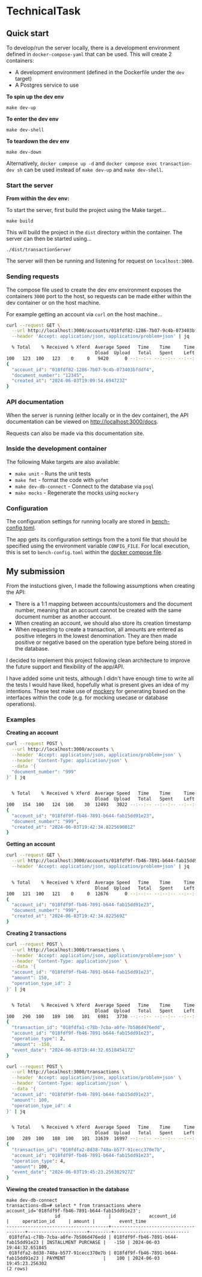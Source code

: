 # TechnicalTask

## Quick start

To develop/run the server locally, there is a development environment defined in `docker-compose-yaml` that can be used. This will create 2 containers:
- A development environment (defined in the Dockerfile under the `dev` target)
- A Postgres service to use

**To spin up the dev env**
```
make dev-up
```

**To enter the dev env**
```
make dev-shell
```

**To teardown the dev env**
```
make dev-down
```

Alternatively, `docker compose up -d` and `docker compose exec transaction-dev sh` can be used instead of `make dev-up` and `make dev-shell`.

### Start the server

**From within the dev env:**

To start the server, first build the project using the Make target...
```
make build
```
This will build the project in the `dist` directory within the container. The server can then be started using...
```
./dist/transactionServer
```

The server will then be running and listening for request on `localhost:3000`.

### Sending requests

The compose file used to create the dev env environment exposes the containers `3000` port to the host, so requests can be made either within the dev container or on the host machine.

For example getting an account via `curl` on the host machine...
```bash
curl --request GET \
  --url http://localhost:3000/accounts/018fdf82-1286-7b07-9c4b-073403bfddf4 \
  --header 'Accept: application/json, application/problem+json' | jq

  % Total    % Received % Xferd  Average Speed   Time    Time     Time  Current
                                 Dload  Upload   Total   Spent    Left  Speed
100   123  100   123    0     0   9420      0 --:--:-- --:--:-- --:--:--  9461
{
  "account_id": "018fdf82-1286-7b07-9c4b-073403bfddf4",
  "document_number": "12345",
  "created_at": "2024-06-03T19:09:54.694723Z"
}
```

### API documentation

When the server is running (either locally or in the dev container), the API documentation can be viewed on [http://localhost:3000/docs](http://localhost:3000/docs).

Requests can also be made via this documentation site.

### Inside the development container

The following Make targets are also available:
- `make unit` - Runs the unit tests
- `make fmt` - format the code with `gofmt`
- `make dev-db-connect` - Connect to the database via `psql`
- `make mocks` - Regenerate the mocks using `mockery`

### Configuration

The configuration settings for running locally are stored in [bench-config.toml](bench-config.toml).

The app gets its configuration settings from the a toml file that should be specified using the environment variable `CONFIG_FILE`. For local execution, this is set to `bench-config.toml` within the [docker compose file](docker-compose.yaml).

## My submission

From the instuctions given, I made the following assumptions when creating the API:
- There is a 1:1 mapping between accounts/customers and the document number, meaning that an account cannot be created with the same document number as another account.
- When creating an account, we should also store its creation timestamp
- When requesting to create a transaction, all amounts are entered as positive integers in the lowest denomination. They are then made positive or negative based on the operation type before being stored in the database.

I decided to implement this project following clean architecture to improve the future support and flexibility of the app/API. 

I have added some unit tests, although I didn't have enough time to write all the tests I would have liked, hopefully what is present gives an idea of my intentions. These test make use of [mockery](https://github.com/vektra/mockery) for generating based on the interfaces within the code (e.g. for mocking usecase or database operations).

### Examples

**Creating an account**
```sh
curl --request POST \
  --url http://localhost:3000/accounts \
  --header 'Accept: application/json, application/problem+json' \
  --header 'Content-Type: application/json' \
  --data '{
  "document_number": "999"
}' | jq


  % Total    % Received % Xferd  Average Speed   Time    Time     Time  Current
                                 Dload  Upload   Total   Spent    Left  Speed
100   154  100   124  100    30  12493   3022 --:--:-- --:--:-- --:--:-- 17111
{
  "account_id": "018fdf9f-fb46-7891-b644-fab15dd91e23",
  "document_number": "999",
  "created_at": "2024-06-03T19:42:34.822569001Z"
}
```

**Getting an account**
```sh
curl --request GET \
  --url http://localhost:3000/accounts/018fdf9f-fb46-7891-b644-fab15dd91e23 \
  --header 'Accept: application/json, application/problem+json' | jq


  % Total    % Received % Xferd  Average Speed   Time    Time     Time  Current
                                 Dload  Upload   Total   Spent    Left  Speed
100   121  100   121    0     0  12676      0 --:--:-- --:--:-- --:--:-- 13444
{
  "account_id": "018fdf9f-fb46-7891-b644-fab15dd91e23",
  "document_number": "999",
  "created_at": "2024-06-03T19:42:34.822569Z"
}

```

**Creating 2 transactions**
```sh
curl --request POST \
  --url http://localhost:3000/transactions \
  --header 'Accept: application/json, application/problem+json' \
  --header 'Content-Type: application/json' \
  --data '{
  "account_id": "018fdf9f-fb46-7891-b644-fab15dd91e23",
  "amount": 150,
  "operation_type_id": 2
}' | jq


  % Total    % Received % Xferd  Average Speed   Time    Time     Time  Current
                                 Dload  Upload   Total   Spent    Left  Speed
100   290  100   189  100   101   6981   3730 --:--:-- --:--:-- --:--:-- 10740
{
  "transaction_id": "018fdfa1-c78b-7cba-a0fe-7b586d476edd",
  "account_id": "018fdf9f-fb46-7891-b644-fab15dd91e23",
  "operation_type": 2,
  "amount": -150,
  "event_date": "2024-06-03T19:44:32.651845417Z"
}

curl --request POST \
  --url http://localhost:3000/transactions \
  --header 'Accept: application/json, application/problem+json' \
  --header 'Content-Type: application/json' \
  --data '{
  "account_id": "018fdf9f-fb46-7891-b644-fab15dd91e23",
  "amount": 100,
  "operation_type_id": 4
}' | jq


  % Total    % Received % Xferd  Average Speed   Time    Time     Time  Current
                                 Dload  Upload   Total   Spent    Left  Speed
100   289  100   188  100   101  31639  16997 --:--:-- --:--:-- --:--:-- 57800
{
  "transaction_id": "018fdfa2-8d38-748a-b577-91cecc370e7b",
  "account_id": "018fdf9f-fb46-7891-b644-fab15dd91e23",
  "operation_type": 4,
  "amount": 100,
  "event_date": "2024-06-03T19:45:23.256302927Z"
}
```

**Viewing the created transaction in the database**
```
make dev-db-connect
transactions-db=# select * from transactions where account_id='018fdf9f-fb46-7891-b644-fab15dd91e23';
                  id                  |              account_id              |     operation_id     | amount |         event_time
--------------------------------------+--------------------------------------+----------------------+--------+----------------------------
 018fdfa1-c78b-7cba-a0fe-7b586d476edd | 018fdf9f-fb46-7891-b644-fab15dd91e23 | INSTALLMENT PURCHASE |   -150 | 2024-06-03 19:44:32.651845
 018fdfa2-8d38-748a-b577-91cecc370e7b | 018fdf9f-fb46-7891-b644-fab15dd91e23 | PAYMENT              |    100 | 2024-06-03 19:45:23.256302
(2 rows)
```
